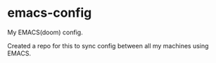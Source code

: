# emacs-config

My EMACS(doom) config.

Created a repo for this to sync config between all my machines using EMACS.
